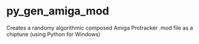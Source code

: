 # py_gen_amiga_mod
Creates a randomy algorithmic composed Amiga Protracker .mod file as a chiptune (using Python for Windows)
